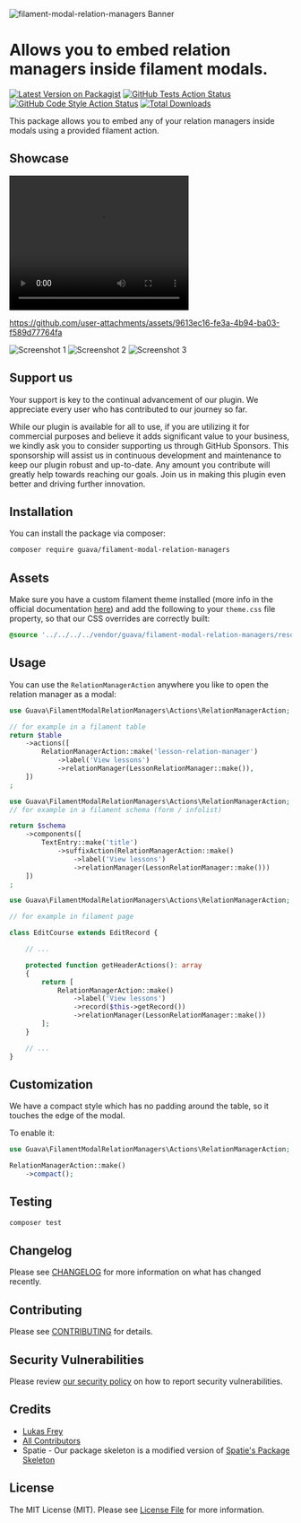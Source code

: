 ![filament-modal-relation-managers Banner](https://github.com/GuavaCZ/filament-modal-relation-managers/raw/main/docs/images/banner.jpg)


# Allows you to embed relation managers inside filament modals.

[![Latest Version on Packagist](https://img.shields.io/packagist/v/guava/filament-modal-relation-managers.svg?style=flat-square)](https://packagist.org/packages/guava/filament-modal-relation-managers)
[![GitHub Tests Action Status](https://img.shields.io/github/actions/workflow/status/guavaCZ/filament-modal-relation-managers/run-tests.yml?branch=main&label=tests&style=flat-square)](https://github.com/guavaCZ/filament-modal-relation-managers/actions?query=workflow%3Arun-tests+branch%3Amain)
[![GitHub Code Style Action Status](https://img.shields.io/github/actions/workflow/status/guavaCZ/filament-modal-relation-managers/fix-php-code-style-issues.yml?branch=main&label=code%20style&style=flat-square)](https://github.com/guavaCZ/filament-modal-relation-managers/actions?query=workflow%3A"Fix+PHP+code+style+issues"+branch%3Amain)
[![Total Downloads](https://img.shields.io/packagist/dt/guava/filament-modal-relation-managers.svg?style=flat-square)](https://packagist.org/packages/guava/filament-modal-relation-managers)

This package allows you to embed any of your relation managers inside modals using a provided filament action.

## Showcase

<video width="320" height="240" controls>
  <source src="https://github.com/GuavaCZ/filament-modal-relation-managers/raw/main/docs/images/demo_preview.mp4" type="video/mp4">
</video>

https://github.com/user-attachments/assets/9613ec16-fe3a-4b94-ba03-f589d77764fa

![Screenshot 1](https://github.com/GuavaCZ/filament-modal-relation-managers/raw/main/docs/images/screenshot_01.png)
![Screenshot 2](https://github.com/GuavaCZ/filament-modal-relation-managers/raw/main/docs/images/screenshot_02.png)
![Screenshot 3](https://github.com/GuavaCZ/filament-modal-relation-managers/raw/main/docs/images/screenshot_03.png)



## Support us

Your support is key to the continual advancement of our plugin. We appreciate every user who has contributed to our journey so far.

While our plugin is available for all to use, if you are utilizing it for commercial purposes and believe it adds significant value to your business, we kindly ask you to consider supporting us through GitHub Sponsors. This sponsorship will assist us in continuous development and maintenance to keep our plugin robust and up-to-date. Any amount you contribute will greatly help towards reaching our goals. Join us in making this plugin even better and driving further innovation.

## Installation

You can install the package via composer:

```bash
composer require guava/filament-modal-relation-managers
```

## Assets

Make sure you have a custom filament theme installed (more info in the official documentation [here](https://filamentphp.com/docs/3.x/panels/themes#creating-a-custom-theme)) and add the following to your `theme.css` file property, so that our CSS overrides are correctly built:

```css
@source '../../../../vendor/guava/filament-modal-relation-managers/resources/**/*';
```

## Usage

You can use the `RelationManagerAction` anywhere you like to open the relation manager as a modal:

```php
use Guava\FilamentModalRelationManagers\Actions\RelationManagerAction;

// for example in a filament table
return $table
    ->actions([
        RelationManagerAction::make('lesson-relation-manager')
            ->label('View lessons')
            ->relationManager(LessonRelationManager::make()),
    ])
;
```

```php
use Guava\FilamentModalRelationManagers\Actions\RelationManagerAction;
// for example in a filament schema (form / infolist)

return $schema
    ->components([
        TextEntry::make('title')
            ->suffixAction(RelationManagerAction::make()
                ->label('View lessons')
                ->relationManager(LessonRelationManager::make()))
    ])
;
```

```php
use Guava\FilamentModalRelationManagers\Actions\RelationManagerAction;

// for example in filament page

class EditCourse extends EditRecord {

    // ...

    protected function getHeaderActions(): array
    {
        return [
            RelationManagerAction::make()
                ->label('View lessons')
                ->record($this->getRecord())
                ->relationManager(LessonRelationManager::make())
        ];
    }

    // ...
}
```

## Customization

We have a compact style which has no padding around the table, so it touches the edge of the modal.

To enable it:

```php
use Guava\FilamentModalRelationManagers\Actions\RelationManagerAction;

RelationManagerAction::make()
    ->compact();
```


## Testing

```bash
composer test
```

## Changelog

Please see [CHANGELOG](CHANGELOG.md) for more information on what has changed recently.

## Contributing

Please see [CONTRIBUTING](CONTRIBUTING.md) for details.

## Security Vulnerabilities

Please review [our security policy](../../security/policy) on how to report security vulnerabilities.

## Credits

- [Lukas Frey](https://github.com/GuavaCZ)
- [All Contributors](../../contributors)
- Spatie - Our package skeleton is a modified version of [Spatie's Package Skeleton](https://github.com/spatie/package-skeleton-laravel)

## License

The MIT License (MIT). Please see [License File](LICENSE.md) for more information.
